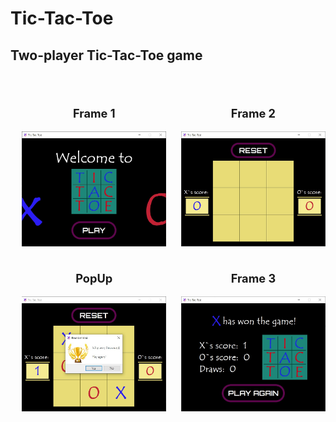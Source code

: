 <h1>Tic-Tac-Toe</h1>
<h2>Two-player Tic-Tac-Toe game</h2>
<br>
<br>

<div style="display: flex; font-weight: bold; font-size: 1.3em; text-align: center; margin-left: 1em">
    <div>
        <p>Frame 1</p>
        <img src="README_img/frame1.png">
    </div>
    <div style="margin-left: 1.3em;">
        <p>Frame 2</p>
        <img src="README_img/frame2.png">
    </div>
</div>

<br>

<div style="display: flex; font-weight: bold; font-size: 1.3em; text-align: center; margin-left: 1em">
    <div>
        <p>PopUp</p>
        <img src="README_img/popup.png">
    </div>
    <div style="margin-left: 1.3em">
        <p>Frame 3</p>
        <img src="README_img/frame3.png">
    </div>
</div>




